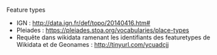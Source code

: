 Feature types

* IGN : http://data.ign.fr/def/topo/20140416.htm#
* Pleiades : https://pleiades.stoa.org/vocabularies/place-types
* Requête dans wikidata ramenant les identifiants des featuretypes de Wikidata et de Geonames : http://tinyurl.com/ycuadcjj
